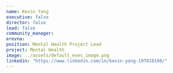 ```yaml
---
name: Kevin Yang
executive: false
director: false
lead: false
community_manager:   
erevna:  
position: Mental Health Project Lead
project: Mental Health
image: ../assets/default_exec_image.png
linkedin: "https://www.linkedin.com/in/kevin-yang-197810198/"
---
```


